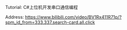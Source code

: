 Tutorial: C#上位机开发串口通信编程

Address: https://www.bilibili.com/video/BV1Rx411R71p/?spm_id_from=333.337.search-card.all.click